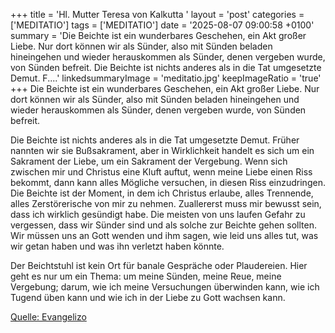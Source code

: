 +++
title = 'Hl. Mutter Teresa von Kalkutta  '
layout = 'post'
categories = ['MEDITATIO']
tags = ['MEDITATIO']
date = '2025-08-07 09:00:58 +0100'
summary = 'Die Beichte ist ein wunderbares Geschehen, ein Akt großer Liebe. Nur dort können wir als Sünder, also mit Sünden beladen hineingehen und wieder herauskommen als Sünder, denen vergeben wurde, von Sünden befreit.   Die Beichte ist nichts anderes als in die Tat umgesetzte Demut. F....'
linkedsummaryImage = 'meditatio.jpg'
keepImageRatio = 'true'
+++
Die Beichte ist ein wunderbares Geschehen, ein Akt großer Liebe. Nur dort können wir als Sünder, also mit Sünden beladen hineingehen und wieder herauskommen als Sünder, denen vergeben wurde, von Sünden befreit.
 
Die Beichte ist nichts anderes als in die Tat umgesetzte Demut. Früher nannten wir sie Bußsakrament, aber in Wirklichkeit handelt es sich um ein Sakrament der Liebe, um ein Sakrament der Vergebung.<!--more--> Wenn sich zwischen mir und Christus eine Kluft auftut, wenn meine Liebe einen Riss bekommt, dann kann alles Mögliche versuchen, in diesen Riss einzudringen. Die Beichte ist der Moment, in dem ich Christus erlaube, alles Trennende, alles Zerstörerische von mir zu nehmen. Zuallererst muss mir bewusst sein, dass ich wirklich gesündigt habe. Die meisten von uns laufen Gefahr zu vergessen, dass wir Sünder sind und als solche zur Beichte gehen sollten. Wir müssen uns an Gott wenden und ihm sagen, wie leid uns alles tut, was wir getan haben und was ihn verletzt haben könnte.
 
 Der Beichtstuhl ist kein Ort für banale Gespräche oder Plaudereien. Hier geht es nur um ein Thema: um meine Sünden, meine Reue, meine Vergebung; darum, wie ich meine Versuchungen überwinden kann, wie ich Tugend üben kann und wie ich in der Liebe zu Gott wachsen kann.



[Quelle: Evangelizo](https://evangeliumtagfuertag.org/DE/gospel)
